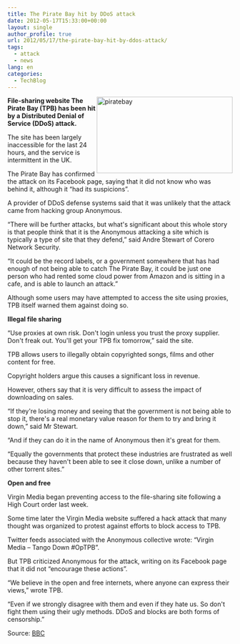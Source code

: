 ```yaml
---
title: The Pirate Bay hit by DDoS attack
date: 2012-05-17T15:33:00+00:00
layout: single
author_profile: true
url: 2012/05/17/the-pirate-bay-hit-by-ddos-attack/
tags:
  - attack
  - news
lang: en
categories: 
  - TechBlog
---
```

[<img title="piratebay" border="0" alt="piratebay" align="right" src="http://lh4.ggpht.com/-WC790H6MDTc/T7UTT9HvofI/AAAAAAAAGBQ/e0PXGB68wz8/piratebay_thumb.jpg?imgmax=800" width="304" height="171" />](http://lh5.ggpht.com/-L2JzaxuJvhU/T7UTRMw3e-I/AAAAAAAAGBI/kbXywxXzkxA/s1600-h/piratebay%25255B2%25255D.jpg)**File-sharing website The Pirate Bay (TPB) has been hit by a Distributed Denial of Service (DDoS) attack.** 

The site has been largely inaccessible for the last 24 hours, and the service is intermittent in the UK. 

The Pirate Bay has confirmed the attack on its Facebook page, saying that it did not know who was behind it, although it “had its suspicions”. 

A provider of DDoS defense systems said that it was unlikely that the attack came from hacking group Anonymous. 

“There will be further attacks, but what's significant about this whole story is that people think that it is the Anonymous attacking a site which is typically a type of site that they defend,” said Andre Stewart of Corero Network Security. 

“It could be the record labels, or a government somewhere that has had enough of not being able to catch The Pirate Bay, it could be just one person who had rented some cloud power from Amazon and is sitting in a cafe, and is able to launch an attack.” 

Although some users may have attempted to access the site using proxies, TPB itself warned them against doing so. 

**Illegal file sharing** 

“Use proxies at own risk. Don't login unless you trust the proxy supplier. Don't freak out. You'll get your TPB fix tomorrow,” said the site. 

TPB allows users to illegally obtain copyrighted songs, films and other content for free. 

Copyright holders argue this causes a significant loss in revenue. 

However, others say that it is very difficult to assess the impact of downloading on sales. 

“If they're losing money and seeing that the government is not being able to stop it, there's a real monetary value reason for them to try and bring it down,” said Mr Stewart. 

“And if they can do it in the name of Anonymous then it's great for them. 

“Equally the governments that protect these industries are frustrated as well because they haven't been able to see it close down, unlike a number of other torrent sites.” 

**Open and free** 

Virgin Media began preventing access to the file-sharing site following a High Court order last week. 

Some time later the Virgin Media website suffered a hack attack that many thought was organized to protest against efforts to block access to TPB. 

Twitter feeds associated with the Anonymous collective wrote: “Virgin Media – Tango Down #OpTPB”. 

But TPB criticized Anonymous for the attack, writing on its Facebook page that it did not “encourage these actions”. 

“We believe in the open and free internets, where anyone can express their views,” wrote TPB. 

“Even if we strongly disagree with them and even if they hate us. So don't fight them using their ugly methods. DDoS and blocks are both forms of censorship.” 

Source: <a href="http://www.bbc.com/news/technology-18095370" target="_blank">BBC</a>